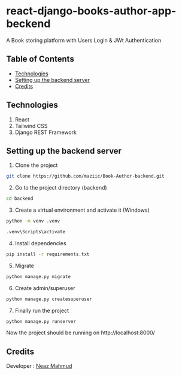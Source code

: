 # react-django-books-author-app-beckend

A Book storing platform with Users Login & JWt Authentication

## Table of Contents

- [Technologies](#Technologies)
- [Setting up the backend server](#Setting-up-the-backend-server)
- [Credits](#credits)

## Technologies

1. React
2. Tailwind CSS
3. Django REST Framework

## Setting up the backend server

1. Clone the project

```bash
git clone https://github.com/maziic/Book-Author-backend.git
```

2. Go to the project directory (backend)

```bash
cd backend
```

3. Create a virtual environment and activate it (Windows)

```bash
python -m venv .venv
```

```bash
.venv\Scripts\activate
```

4. Install dependencies

```bash
pip install -r requirements.txt
```

5. Migrate

```bash
python manage.py migrate
```

6. Create admin/superuser

```bash
python manage.py createsuperuser
```

7. Finally run the project

```bash
python manage.py runserver
```

Now the project should be running on http://localhost:8000/

## Credits

Developer : [Neaz Mahmud](https://github.com/maziic)
